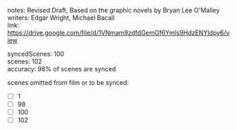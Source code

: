 notes: Revised Draft, Based on the graphic novels by Bryan Lee O'Malley  
writers: Edgar Wright, Michael Bacall  
link: https://drive.google.com/file/d/1VNmam9zdfdGemGf6Ymls9HdzENYldpv6/view  

syncedScenes: 100  
scenes: 102  
accuracy: 98% of scenes are synced  

scenes omitted from film or to be synced:  
- [ ] 1  
- [ ] 98  
- [ ] 100  
- [ ] 102  